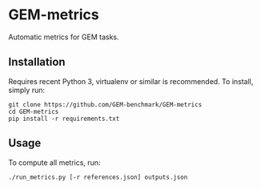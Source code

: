 GEM-metrics
===========
Automatic metrics for GEM tasks.

Installation
------------

Requires recent Python 3, virtualenv or similar is recommended. To install, simply run:
```
git clone https://github.com/GEM-benchmark/GEM-metrics
cd GEM-metrics
pip install -r requirements.txt
```

Usage
-----

To compute all metrics, run:
```
./run_metrics.py [-r references.json] outputs.json
```


